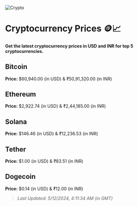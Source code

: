 
![Crypto](https://www.techguide.com.au/wp-content/uploads/2020/11/crypto3.jpeg)

# Cryptocurrency Prices 🪙📈

#### Get the latest cryptocurrency prices in USD and INR for top 5 cryptocurrencies.

## Bitcoin

**Price:** $60,940.00 (in USD) & ₹50,91,320.00 (in INR)

## Ethereum

**Price:** $2,922.74 (in USD) & ₹2,44,185.00 (in INR)

## Solana

**Price:** $146.46 (in USD) & ₹12,236.53 (in INR)

## Tether

**Price:** $1.00 (in USD) & ₹83.51 (in INR)

## Dogecoin

**Price:** $0.14 (in USD) & ₹12.00 (in INR)

> _Last Updated: 5/12/2024, 4:11:34 AM (in GMT)_
